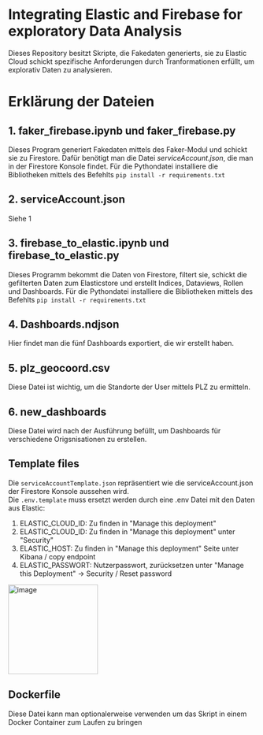 # Integrating Elastic and Firebase for exploratory Data Analysis

Dieses Repository besitzt Skripte, die Fakedaten generierts, sie zu Elastic Cloud schickt spezifische Anforderungen durch Tranformationen erfüllt, um explorativ Daten zu analysieren.

# Erklärung der Dateien

## 1. faker_firebase.ipynb und faker_firebase.py 
Dieses Program generiert Fakedaten mittels des Faker-Modul und schickt sie zu Firestore. Dafür benötigt man die Datei *serviceAccount.json*, die man in der Firestore Konsole findet.
Für die Pythondatei installiere die Bibliotheken mittels des Befehlts `pip install -r requirements.txt`

## 2. serviceAccount.json
Siehe 1

## 3. firebase_to_elastic.ipynb und firebase_to_elastic.py
Dieses Programm bekommt die Daten von Firestore, filtert sie, schickt die gefilterten Daten zum Elasticstore und erstellt Indices, Dataviews, Rollen und Dashboards. Für die Pythondatei installiere die Bibliotheken mittels des Befehlts `pip install -r requirements.txt`

## 4. Dashboards.ndjson
Hier findet man die fünf Dashboards exportiert, die wir erstellt haben.

## 5. plz_geocoord.csv
Diese Datei ist wichtig, um die Standorte der User mittels PLZ zu ermitteln.

## 6. new_dashboards 
Diese Datei wird nach der Ausführung befüllt, um Dashboards für verschiedene Origsnisationen zu erstellen. 

## Template files
Die `serviceAccountTemplate.json` repräsentiert wie die serviceAccount.json der Firestore Konsole aussehen wird. <br>
Die `.env.template` muss ersetzt werden durch eine .env Datei mit den Daten aus Elastic: <br>
<ol>
<li>ELASTIC_CLOUD_ID: Zu finden in "Manage this deployment"</li>
<li>ELASTIC_CLOUD_ID: Zu finden in "Manage this deployment" unter "Security"</li>
<li>ELASTIC_HOST: Zu finden in "Manage this deployment" Seite unter Kibana / copy endpoint</li>
<li>ELASTIC_PASSWORT: Nutzerpasswort, zurücksetzen unter "Manage this Deployment" -> Security / Reset password</li> 
</ol>
<img width="182" alt="image" src="https://github.com/majdbousaad/MVPTracking/assets/73897941/5f3f0dde-5987-4ad9-810c-1a4b3d7f17ed">

## Dockerfile
Diese Datei kann man optionalerweise verwenden um das Skript in einem Docker Container zum Laufen zu bringen
